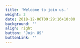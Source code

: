 ```yaml
---
title: 'Welcome to join us.'
weight: 3
date: 2018-12-06T09:29:16+10:00
background: ''
align: right
button: 'Join US'
buttonLink: ''
---
```


